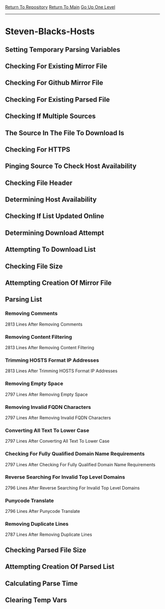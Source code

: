 [Return To Repository](https://github.com/deathbybandaid/piholeparser/)
[Return To Main](https://github.com/deathbybandaid/piholeparser/blob/master/RecentRunLogs/Mainlog.md)
[Go Up One Level](https://github.com/deathbybandaid/piholeparser/blob/master/RecentRunLogs/TopLevelScripts/30-Processing-External-Blacklists.md)
____________________________________
# Steven-Blacks-Hosts
## Setting Temporary Parsing Variables
## Checking For Existing Mirror File
## Checking For Github Mirror File
## Checking For Existing Parsed File
## Checking If Multiple Sources
## The Source In The File To Download Is
## Checking For HTTPS
## Pinging Source To Check Host Availability
## Checking File Header
## Determining Host Availability
## Checking If List Updated Online
## Determining Download Attempt
## Attempting To Download List
## Checking File Size
## Attempting Creation Of Mirror File
## Parsing List
### Removing Comments
2813 Lines After Removing Comments
### Removing Content Filtering
2813 Lines After Removing Content Filtering
### Trimming HOSTS Format IP Addresses
2813 Lines After Trimming HOSTS Format IP Addresses
### Removing Empty Space
2797 Lines After Removing Empty Space
### Removing Invalid FQDN Characters
2797 Lines After Removing Invalid FQDN Characters
### Converting All Text To Lower Case
2797 Lines After Converting All Text To Lower Case
### Checking For Fully Qualified Domain Name Requirements
2797 Lines After Checking For Fully Qualified Domain Name Requirements
### Reverse Searching For Invalid Top Level Domains
2796 Lines After Reverse Searching For Invalid Top Level Domains
### Punycode Translate
2796 Lines After Punycode Translate
### Removing Duplicate Lines
2787 Lines After Removing Duplicate Lines
## Checking Parsed File Size
## Attempting Creation Of Parsed List
## Calculating Parse Time
## Clearing Temp Vars

